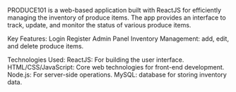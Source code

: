 PRODUCE101 is a web-based application built with ReactJS for efficiently managing the inventory of produce items. The app provides an interface to track, update, and monitor the status of various produce items.

Key Features:
Login
Register
Admin Panel 
Inventory Management: add, edit, and delete produce items.


Technologies Used:
ReactJS: For building the user interface.
HTML/CSS/JavaScript: Core web technologies for front-end development.
Node.js: For server-side operations.
MySQL: database for storing inventory data.
